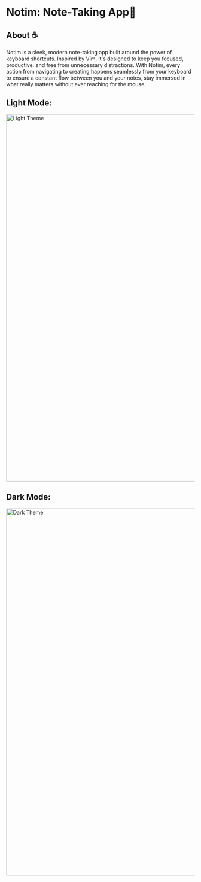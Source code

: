 # Notim: Note-Taking App📝

## About ☕
Notim is a sleek, modern note-taking app built around the power of keyboard shortcuts. Inspired by Vim, it's designed to keep you focused, productive. and free from unnecessary distractions. With Notim, every action from navigating to creating happens seamlessly from your keyboard to ensure a constant flow between you and your notes, stay immersed in what really matters without ever reaching for the mouse.

## Light Mode:
<img width="1512" height="982" alt="Light Theme" src="https://github.com/user-attachments/assets/be6813ea-7581-47c2-9f15-c596993aeb59" />


## Dark Mode:

<img width="1512" height="982" alt="Dark Theme" src="https://github.com/user-attachments/assets/e966c6af-9003-44bb-b3c5-054bd23f46dc" />
